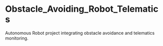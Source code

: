 # Obstacle_Avoiding_Robot_Telematics
Autonomous Robot project integrating obstacle avoidance and telematics monitoring.
